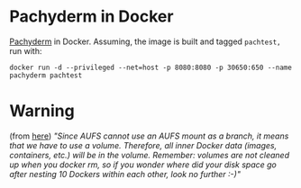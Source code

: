 # Pachyderm in Docker
[Pachyderm](https://www.pachyderm.io/) in Docker.  Assuming, the image is built and tagged `pachtest,` run with:

```
docker run -d --privileged --net=host -p 8080:8080 -p 30650:650 --name pachyderm pachtest
```

# Warning

(from [here](https://github.com/jpetazzo/dind/blob/master/README.md)) *"Since AUFS cannot use an AUFS mount as a branch, it means that we have to use a volume. Therefore, all inner Docker data (images, containers, etc.) will be in the volume. Remember: volumes are not cleaned up when you docker rm, so if you wonder where did your disk space go after nesting 10 Dockers within each other, look no further :-)"*
